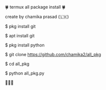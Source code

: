 🍀 termux all package install 🍀

create by chamika prasad (🇱🇰)

$ pkg install git

$ apt install git

$ pkg install python

$ git clone https://github.com/chamika2/all_pkg

$ cd all_pkg

$ python all_pkg.py

🙂🇱🇰
